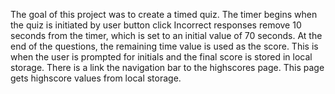 The goal of this project was to create a timed quiz.
The timer begins when the quiz is initiated by user button click
Incorrect responses remove 10 seconds from the timer, which is set to an initial value of 70 seconds.
At the end of the questions, the remaining time value is used as the score.
This is when the user is prompted for initials and the final score is stored in local storage.
There is a link the navigation bar to the highscores page.
This page gets highscore values from local storage.